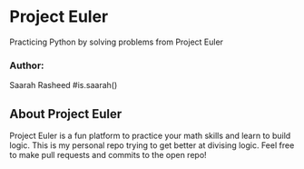# Project Euler
Practicing Python by solving problems from Project Euler

### Author:
Saarah Rasheed #is.saarah()

## About Project Euler
Project Euler is a fun platform to practice your math skills and learn to build logic. This is my personal repo trying to get better at divising logic. Feel free to make pull requests and commits to the open repo!



